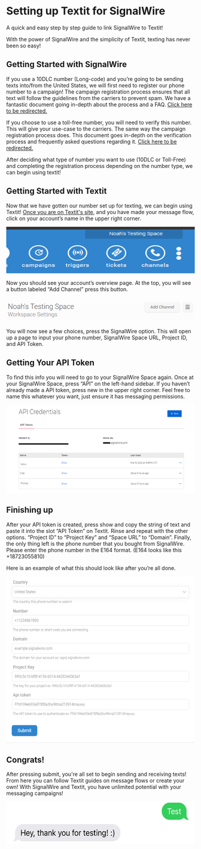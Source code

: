 # Setting up Textit for SignalWire
A quick and easy step by step guide to link SignalWire to Textit! 

With the power of SignalWire and the simplicity of Textit, texting has never been so easy!

## Getting Started with SignalWire
If you use a 10DLC number (Long-code) and you’re going to be sending texts into/from the United States, we will first need to register our phone number to a campaign! The campaign registration process ensures that all text will follow the guidelines from the carriers to prevent spam. We have a fantastic document going in-depth about the process and a FAQ. [Click here to be redirected.](https://developer.signalwire.com/apis/docs/campaign-registry-all-you-need-to-know)

If you choose to use a toll-free number, you will need to verify this number. This will give your use-case to the carriers. The same way the campaign registration process does. This document goes in-depth on the verification process and frequently asked questions regarding it. [Click here to be redirected.](https://developer.signalwire.com/apis/docs/toll-free-number-overview)

After deciding what type of number you want to use (10DLC or Toll-Free) and completing the registration process depending on the number type, we can begin using textit!

## Getting Started with Textit
Now that we have gotten our number set up for texting, we can begin using Textit! [Once you are on Textit's site](https://www.textit.com/org/signup/), and you have made your message flow, click on your account’s name in the upper right corner. 

<img src="static/account.png" width="523.2" height="124.8">

Now you should see your account’s overview page. At the top, you will see a button labeled “Add Channel” press this button. 

![Add Channel](static/add_channel.png "Add Channel")

You will now see a few choices, press the SignalWire option. This will open up a page to input your phone number, SignalWire Space URL, Project ID, and API Token.

## Getting Your API Token

To find this info you will need to go to your SignalWire Space again. Once at your SignalWire Space, press “API” on the left-hand sidebar. If you haven’t already made a API token, press new in the upper right corner. Feel free to name this whatever you want, just ensure it has messaging permissions.

<img src="static/api.png" width="616.319" height="236.16">

## Finishing up

After your API token is created, press show and copy the string of text and paste it into the slot “API Token” on Textit. Rinse and repeat with the other options. “Project ID” to “Project Key” and “Space URL” to “Domain”. Finally, the only thing left is the phone number that you bought from SignalWire.  Please enter the phone number in the E164 format. (E164 looks like this +18723055810)

Here is an example of what this should look like after you’re all done.

<img src="static/enter_info.png" width="553.92" height="444.48">

## Congrats!

After pressing submit, you're all set to begin sending and receiving texts! From here you can follow Textit guides on message flows or create your own! With SignalWire and Textit, you have unlimited potential with your messaging campaigns!

<img src="static/testing_text.jpg" width="560" height="114.24">

